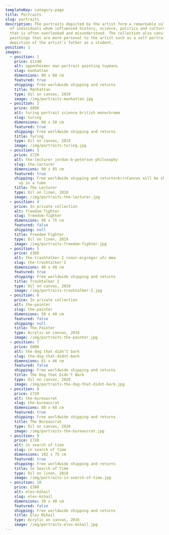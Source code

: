 ```yaml
---
templateKey: category-page
title: Portraits
slug: portraits
description: The portraits depicted by the artist form a remarkable collection
  of individuals whom influenced history, science, politics and culture in a way
  that is often overlooked and misunderstood. The collection also consists of
  paintings that are more personal to the artist such as a self portrait and a
  depiction of the artist’s father as a student.
position: 1
images:
  - position: 1
    price: £1140
    alt: oppenheimer man portrait painting tuymans
    slug: manhattan
    dimensions: 80 x 60 cm
    featured: true
    shipping: Free worldwide shipping and returns
    title: Manhattan
    type: Oil on canvas, 2019
    image: /img/portraits-manhattan.jpg
  - position: 2
    price: £890
    alt: turing portrait science british monochrome
    slug: turing
    dimensions: 60 x 50 cm
    featured: true
    shipping: Free worldwide shipping and returns
    title: Turing
    type: Oil on canvas, 2019
    image: /img/portraits-turing.jpg
  - position: 3
    price: £720
    alt: the-lecturer jordan-b-peterson philosophy
    slug: the-lecturer
    dimensions: 90 x 85 cm
    featured: true
    shipping: Free worldwide shipping and returns<br/>Canvas will be shipped rolled
      up in a tube
    title: The Lecturer
    type: Oil on linen, 2018
    image: /img/portraits-the-lecturer.jpg
  - position: 4
    price: In private collection
    alt: freedom fighter
    slug: freedom-fighter
    dimensions: 90 x 75 cm
    featured: false
    shipping: null
    title: Freedom Fighter
    type: Oil on linen, 2019
    image: /img/portraits-freedom-fighter.jpg
  - position: 5
    price: £380
    alt: the-trashtalker-I conor-mcgregor ufc mma
    slug: the-trashtalker-I
    dimensions: 40 x 40 cm
    featured: true
    shipping: Free worldwide shipping and returns
    title: Trashtalker I
    type: Oil on canvas, 2019
    image: /img/portraits-trashtalker-I.jpg
  - position: 6
    price: In private collection
    alt: the-painter
    slug: the-painter
    dimensions: 50 x 40 cm
    featured: false
    shipping: null
    title: The Painter
    type: Acrylic on canvas, 2016
    image: /img/portraits-the-painter.jpg
  - position: 7
    price: £600
    alt: the dog that didn’t bark
    slug: the-dog-that-didnt-bark
    dimensions: 61 x 46 cm
    featured: false
    shipping: Free worldwide shipping and returns
    title: The Dog that Didn’t Bark
    type: Oil on canvas, 2020
    image: /img/portraits-the-dog-that-didnt-bark.jpg
  - position: 8
    price: £720
    alt: the-bureaucrat
    slug: the-bureaucrat
    dimensions: 80 x 60 cm
    featured: true
    shipping: Free worldwide shipping and returns
    title: The Bureaucrat
    type: Oil on canvas, 2020
    image: /img/portraits-the-bureaucrat.jpg
  - position: 9
    price: £720
    alt: in search of time
    slug: in search of time
    dimensions: 102 x 75 cm
    featured: true
    shipping: Free worldwide shipping and returns
    title: In Search of Time
    type: Oil on linen, 2018
    image: /img/portraits-in-search-of-time.jpg
  - position: 10
    price: £380
    alt: elev-mihail
    slug: elev-mihail
    dimensions: 30 x 40 cm
    featured: false
    shipping: Free worldwide shipping and returns
    title: Elev Mihail
    type: Acrylic on canvas, 2016
    image: /img/portraits-elev-mihail.jpg
---
```


